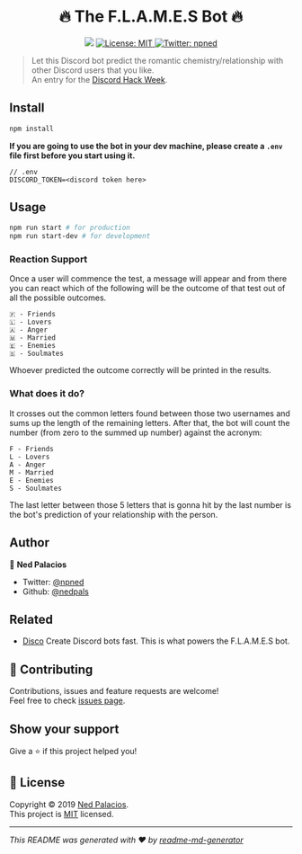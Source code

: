 <h1 align="center">🔥 The F.L.A.M.E.S Bot 🔥</h1>
<p align="center">
  <img src="https://img.shields.io/badge/version-1.0.0-blue.svg?cacheSeconds=2592000" />
  <a href="LICENSE">
    <img alt="License: MIT" src="https://img.shields.io/badge/License-MIT-yellow.svg" target="_blank" />
  </a>
  <a href="https://twitter.com/npned">
    <img alt="Twitter: npned" src="https://img.shields.io/twitter/follow/npned.svg?style=social" target="_blank" />
  </a>
</p>

> Let this Discord bot predict the romantic chemistry/relationship with other Discord users that you like. <br /> An entry for the [Discord Hack Week](https://blog.discordapp.com/discord-community-hack-week-build-and-create-alongside-us-6b2a7b7bba33).

## Install

```sh
npm install
```

**If you are going to use the bot in your dev machine, please create a `.env` file first before you start using it.**
```env
// .env
DISCORD_TOKEN=<discord token here>
```

## Usage

```sh
npm run start # for production
npm run start-dev # for development
```

### Reaction Support
Once a user will commence the test, a message will appear and from there you can react which of the following will be the outcome of that test out of all the possible outcomes.
```
🇫 - Friends
🇱 - Lovers
🇦 - Anger
🇲 - Married
🇪 - Enemies
🇸 - Soulmates
```
Whoever predicted the outcome correctly will be printed in the results.

### What does it do?
It crosses out the common letters found between those two usernames and sums up the length of the remaining letters. After that, the bot will count the number (from zero to the summed up number) against the acronym:
```
F - Friends
L - Lovers
A - Anger
M - Married
E - Enemies
S - Soulmates
```
The last letter between those 5 letters that is gonna hit by the last number is the bot's prediction of your relationship with the person.

## Author

👤 **Ned Palacios**

* Twitter: [@npned](https://twitter.com/npned)
* Github: [@nedpals](https://github.com/nedpals)

## Related
- [Disco](https://github.com/nedpals/disco) Create Discord bots fast. This is what powers the F.L.A.M.E.S bot.

## 🤝 Contributing

Contributions, issues and feature requests are welcome!<br />Feel free to check [issues page](https://github.com/nedpals/flames-bot/issues).

## Show your support

Give a ⭐️ if this project helped you!

## 📝 License

Copyright © 2019 [Ned Palacios](https://github.com/nedpals).<br />
This project is [MIT](LICENSE) licensed.

***
_This README was generated with ❤️ by [readme-md-generator](https://github.com/kefranabg/readme-md-generator)_